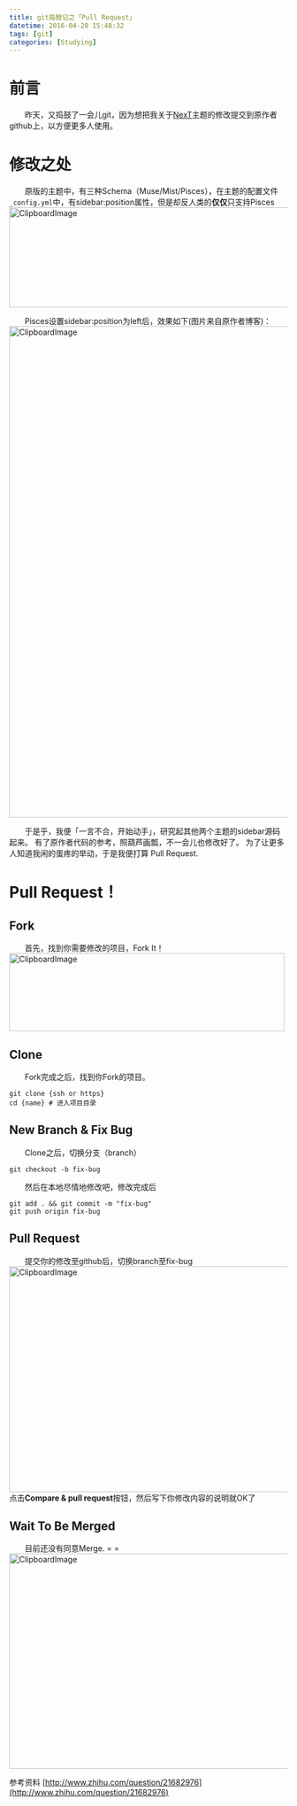 ```yaml
---
title: git捣鼓记之「Pull Request」
datetime: 2016-04-28 15:48:32
tags: [git]
categories: [Studying]
---
```


# 前言
　　昨天，又捣鼓了一会儿git，因为想把我关于[NexT](https://github.com/iissnan/hexo-theme-next)主题的修改提交到原作者github上，以方便更多人使用。
<!--more-->
# 修改之处
　　原版的主题中，有三种Schema（Muse/Mist/Pisces），在主题的配置文件`_config.yml`中，有sidebar:position属性，但是却反人类的**仅仅**只支持Pisces
<img src="http://obu9je6ng.bkt.clouddn.com/FmcBlZwsZRfTu76I0UBIKmZUTBqB?imageslim" alt="ClipboardImage" width="780" height="181" />

　　Pisces设置sidebar:position为left后，效果如下(图片来自原作者博客)：
<img src="http://obu9je6ng.bkt.clouddn.com/FlfSqCEE9xdbhoX8ge8heScTRS1C?imageslim" alt="ClipboardImage" width="1021" height="888" />

　　于是乎，我便「一言不合，开始动手」，研究起其他两个主题的sidebar源码起来。
有了原作者代码的参考，照葫芦画瓢，不一会儿也修改好了。
为了让更多人知道我闲的蛋疼的举动，于是我便打算 Pull Request.

# Pull Request！
## Fork
　　首先，找到你需要修改的项目，Fork It！
<img src="http://obu9je6ng.bkt.clouddn.com/Fo7IJxphHt6Kx1pBFlJ90ShA32pX?imageslim" alt="ClipboardImage" width="498" height="141" />

## Clone
　　Fork完成之后，找到你Fork的项目。

	git clone {ssh or https}
	cd {name} # 进入项目目录
## New Branch & Fix Bug
　　Clone之后，切换分支（branch）

	git checkout -b fix-bug
　　然后在本地尽情地修改吧，修改完成后

	git add . && git commit -m "fix-bug"
	git push origin fix-bug
## Pull Request
　　提交你的修改至github后，切换branch至fix-bug
<img src="http://obu9je6ng.bkt.clouddn.com/FiW1kAXel6WqirDiUDWlIMiLGIBZ?imageslim" alt="ClipboardImage" width="1048" height="408" />
点击**Compare & pull request**按钮，然后写下你修改内容的说明就OK了
## Wait To Be Merged
　　目前还没有同意Merge. = =
<img src="http://obu9je6ng.bkt.clouddn.com/FthPzIG1sKMsA9YPt0fAuESHl73s?imageslim" alt="ClipboardImage" width="1066" height="389" />

参考资料
[http://www.zhihu.com/question/21682976](http://www.zhihu.com/question/21682976)